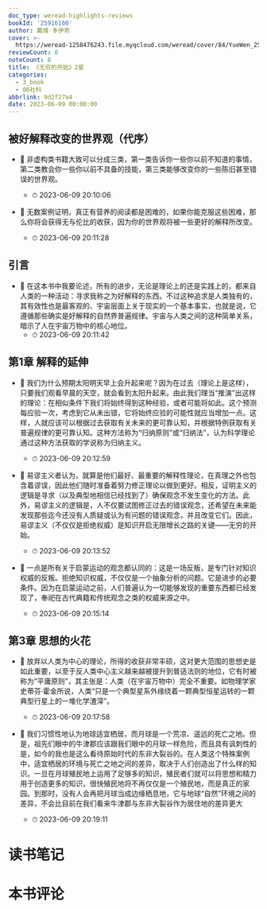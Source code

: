 ```yaml
---
doc_type: weread-highlights-reviews
bookId: '25916160'
author: 戴维·多伊奇
cover: >-
  https://weread-1258476243.file.myqcloud.com/weread/cover/84/YueWen_25916160/t7_YueWen_25916160.jpg
reviewCount: 0
noteCount: 8
title: 《无穷的开始》2星
categories:
  - 3_book
  - 06社科
abbrlink: 9d2f27a4
date: 2023-06-09 00:00:00
---
```



## 被好解释改变的世界观（代序）


- 📌 非虚构类书籍大致可以分成三类，第一类告诉你一些你以前不知道的事情，第二类教会你一些你以前不具备的技能，第三类能够改变你的一些陈旧甚至错误的世界观。 
    - ⏱ 2023-06-09 20:10:06 

- 📌 无数案例证明，真正有营养的阅读都是困难的，如果你能克服这些困难，那么你将会获得无与伦比的收获，因为你的世界观将被一些更好的解释所改变。 
    - ⏱ 2023-06-09 20:11:28 
## 引言


- 📌 在这本书中我要论述，所有的进步，无论是理论上的还是实践上的，都来自人类的一种活动：寻求我称之为好解释的东西。不过这种追求是人类独有的，其有效性也是最客观的、宇宙层面上关于现实的一个基本事实，也就是说，它遵循那些确实是好解释的自然界普遍规律。宇宙与人类之间的这种简单关系，暗示了人在宇宙万物中的核心地位。 
    - ⏱ 2023-06-09 20:11:42 
## 第1章 解释的延伸


- 📌 我们为什么预期太阳明天早上会升起来呢？因为在过去（理论上是这样），只要我们观看早晨的天空，就会看到太阳升起来。由此我们理当“推演”出这样的理论：在相似条件下我们将始终得到这种经验，或者可能将如此。这个预测每应验一次，考虑到它从未出错，它将始终应验的可能性就应当增加一点。这样，人就应该可以根据过去获取有关未来的更可靠认知，并根据特例获取有关普遍规律的更可靠认知。这种方法称为“归纳原则”或“归纳法”，认为科学理论通过这种方法获取的学说称为归纳主义。 
    - ⏱ 2023-06-09 20:12:59 

- 📌 易谬主义者认为，就算是他们最好、最重要的解释性理论，在真理之外也包含着谬误，因此他们随时准备着努力修正理论以做到更好。相反，证明主义的逻辑是寻求（以及典型地相信已经找到了）确保观念不发生变化的方法。此外，易谬主义的逻辑是，人不仅要试图修正过去的错误观念，还希望在未来能发现那些迄今还没有人质疑或认为有问题的错误观念，并且改变它们。因此，易谬主义（不仅仅是拒绝权威）是知识开启无限增长之路的关键——无穷的开始。 
    - ⏱ 2023-06-09 20:13:52 

- 📌 一点是所有关于启蒙运动的观念都认同的：这是一场反叛，是专门针对知识权威的反叛。拒绝知识权威，不仅仅是一个抽象分析的问题。它是进步的必要条件。因为在启蒙运动之前，人们普遍认为一切能够发现的重要东西都已经发现了，奉祀在古代典籍和传统观念之类的权威来源之中。 
    - ⏱ 2023-06-09 20:15:14 
## 第3章 思想的火花


- 📌 放弃以人类为中心的理论，所得的收获非常丰硕，这对更大范围的思想史是如此重要，以至于反人类中心主义越来越被提升到普适法则的地位，它有时被称为“平庸原则”，其主张是：人类（在宇宙万物中）完全不重要。如物理学家史蒂芬·霍金所说，人类“只是一个典型星系外缘绕着一颗典型恒星运转的一颗典型行星上的一堆化学渣滓”。 
    - ⏱ 2023-06-09 20:17:58 

- 📌 我们习惯性地认为地球适宜栖居，而月球是一个荒凉、遥远的死亡之地。但是，祖先们眼中的牛津郡应该跟我们眼中的月球一样危险，而且具有讽刺性的是，如今的我也是这么看待原始时代的东非大裂谷的。在人类这个特殊案例中，适宜栖居的环境与死亡之地之间的差异，取决于人们创造出了什么样的知识。一旦在月球殖民地上运用了足够多的知识，殖民者们就可以将思想和精力用于创造更多的知识，很快殖民地将不再仅仅是一个殖民地，而是真正的家园。到那时，没有人会再把月球当成边缘栖息地，它与地球“自然”环境之间的差异，不会比目前在我们看来牛津郡与东非大裂谷作为居住地的差异更大 
    - ⏱ 2023-06-09 20:19:11 

# 读书笔记


# 本书评论
